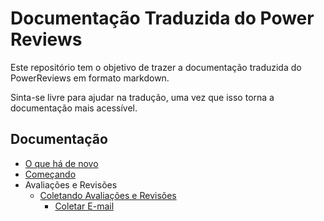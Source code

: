 # Documentação Traduzida do Power Reviews

Este repositório tem o objetivo de trazer a documentação traduzida do PowerReviews em formato markdown.

Sinta-se livre para ajudar na tradução, uma vez que isso torna a documentação mais acessível.

## Documentação

* [O que há de novo](whats-new.md)
* [Começando](getting-started.md)
* Avaliações e Revisões
  * [Coletando Avaliações e Revisões](collect.md)
    * [Coletar E-mail](collect-email.md)